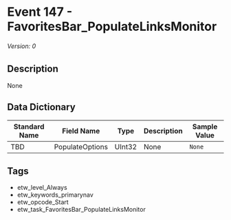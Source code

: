 # Event 147 - FavoritesBar_PopulateLinksMonitor
###### Version: 0

## Description
None

## Data Dictionary
|Standard Name|Field Name|Type|Description|Sample Value|
|---|---|---|---|---|
|TBD|PopulateOptions|UInt32|None|`None`|

## Tags
* etw_level_Always
* etw_keywords_primarynav
* etw_opcode_Start
* etw_task_FavoritesBar_PopulateLinksMonitor